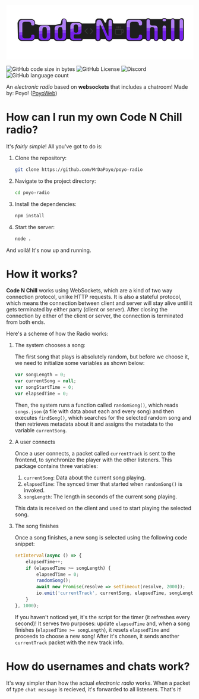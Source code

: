 ![Logo](readme/bigLogoNoMargin.png)

![GitHub code size in bytes](https://img.shields.io/github/languages/code-size/MrDaPoyo/poyo-radio)
![GitHub License](https://img.shields.io/github/license/MrDaPoyo/poyo-radio)
![Discord](https://img.shields.io/discord/1284803560479133758)
![GitHub language count](https://img.shields.io/github/languages/count/MrDaPoyo/poyo-radio)

An *electronic radio* based on __websockets__ that includes a chatroom!
Made by: Poyo! ([PoyoWeb](https://poyoweb.org))

# How can I run my own Code N Chill radio?

It's _fairly simple_! All you've got to do is:
1. Clone the repository:
    ```sh
    git clone https://github.com/MrDaPoyo/poyo-radio
    ```
2. Navigate to the project directory:
    ```sh
    cd poyo-radio
    ```
3. Install the dependencies:
    ```sh
    npm install
    ```
4. Start the server:
    ```sh
    node .
    ```

And voilá! It's now up and running.

# How it works?

**Code N Chill** works using WebSockets, which are a kind of two way connection protocol, unlike HTTP requests. 
It is also a stateful protocol, which means the connection between client and server will stay alive until it gets terminated by either party (client or server). After closing the connection by either of the client or server, the connection is terminated from both ends. 

Here's a scheme of how the Radio works:

1. The system chooses a song:

    The first song that plays is absolutely random, but before we choose it, we need to initialize some variables as shown below:
    
    ```js
    var songLength = 0;
    var currentSong = null;
    var songStartTime = 0;
    var elapsedTime = 0;
    ```
    
    Then, the system runs a function called `randomSong()`, which reads `songs.json` (a file with data about each and every song) and then executes ``findSong()``, which searches for the selected random song and then retrieves metadata about it and assigns the metadata to the variable ``currentSong``.
2. A user connects
    
    Once a user connects, a packet called ``currentTrack`` is sent to the frontend, to synchronize the player with the other listeners.
    This package contains three variables: 
    1.  ``currentSong``: Data about the current song playing.
    2.  ``elapsedTime``: The synced timer that started when ``randomSong()`` is invoked.
    3.  ``songLength``: The length in seconds of the current song playing.
    
    This data is received on the client and used to start playing the selected song.

3. The song finishes
    
    Once a song finishes, a new song is selected using the following code snippet:
    ```js
    setInterval(async () => {
        elapsedTime++;
        if (elapsedTime >= songLength) {
            elapsedTime = 0;
            randomSong();
            await new Promise(resolve => setTimeout(resolve, 2000));
            io.emit('currentTrack', currentSong, elapsedTime, songLength);
        }
    }, 1000);
    ```
    If you haven't noticed yet, it's the script for the timer (it refreshes every second)! It serves two purposes: update ``elapsedTime`` and, when a song finishes (``elapsedTime >= songLength``), it resets ``elapsedTime`` and proceeds to choose a new song! After it's chosen, it sends another ``currentTrack`` packet with the new track info.

# How do usernames and chats work?

It's way simpler than how the actual *electronic radio* works. When a packet of type `chat message` is recieved, it's forwarded to all listeners. That's it!